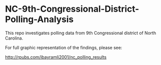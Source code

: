 # NC-9th-Congressional-District-Polling-Analysis

This repo investigates polling data from 9th Congressional district of North Carolina. 

For full graphic representation of the findings, please see:

http://rpubs.com/ibayramli2001/nc_polling_results
